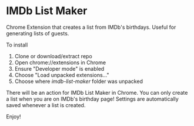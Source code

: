 # IMDb List Maker
Chrome Extension that creates a list from IMDb's birthdays. Useful for generating lists of guests.
 
 To install
 
 1. Clone or download/extract repo
 2. Open chrome://extensions in Chrome
 3. Ensure "Developer mode" is enabled
 4. Choose "Load unpacked extensions..."
 5. Choose where *imdb-list-maker* folder was unpacked
  
There will be an action for IMDb List Maker in Chrome. You can only create a list when you are on IMDb's birthday page!
Settings are automatically saved whenever a list is created.

Enjoy!